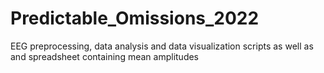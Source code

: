 # Predictable_Omissions_2022
EEG preprocessing, data analysis and data visualization scripts as well as and spreadsheet containing mean amplitudes
